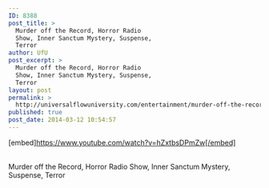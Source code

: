 ```yaml
---
ID: 8388
post_title: >
  Murder off the Record, Horror Radio
  Show, Inner Sanctum Mystery, Suspense,
  Terror
author: UfU
post_excerpt: >
  Murder off the Record, Horror Radio
  Show, Inner Sanctum Mystery, Suspense,
  Terror
layout: post
permalink: >
  http://universalflowuniversity.com/entertainment/murder-off-the-record-horror-radio-show-inner-sanctum-mystery-suspense-terror/
published: true
post_date: 2014-03-12 10:54:57
---
```

[embed]https://www.youtube.com/watch?v=hZxtbsDPmZw[/embed]</br></br>
<p>Murder off the Record, Horror Radio Show, Inner Sanctum Mystery, Suspense, Terror</p>